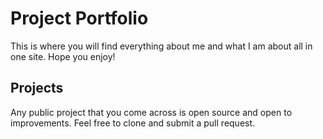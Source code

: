 # Project Portfolio

This is where you will find everything about me and what I am about all in one site.
Hope you enjoy!

## Projects

Any public project that you come across is open source and open to improvements. Feel
free to clone and submit a pull request.
